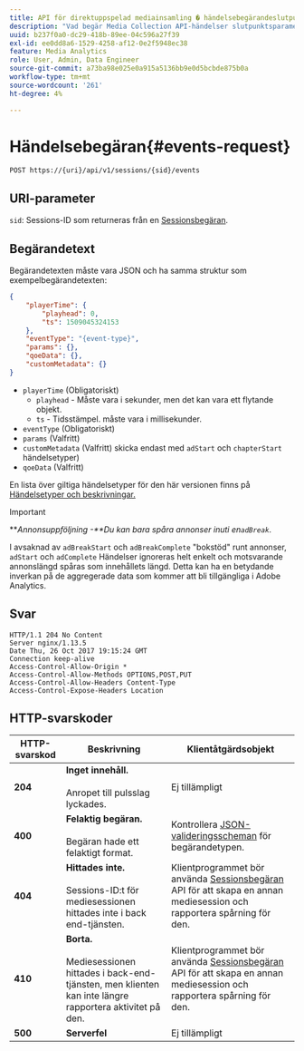 ```yaml
---
title: API för direktuppspelad mediainsamling � händelsebegärandeslutpunkt
description: "Vad begär Media Collection API-händelser slutpunktsparametrar och svar?"
uuid: b237f0a0-dc29-418b-89ee-04c596a27f39
exl-id: ee0dd8a6-1529-4258-af12-0e2f5948ec38
feature: Media Analytics
role: User, Admin, Data Engineer
source-git-commit: a73ba98e025e0a915a5136bb9e0d5bcbde875b0a
workflow-type: tm+mt
source-wordcount: '261'
ht-degree: 4%

---
```


# Händelsebegäran{#events-request}

`POST https://{uri}/api/v1/sessions/{sid}/events`

## URI-parameter

`sid`: Sessions-ID som returneras från en [Sessionsbegäran](mc-api-sessions-req.md).

## Begärandetext

Begärandetexten måste vara JSON och ha samma struktur som exempelbegärandetexten:

```json
{ 
    "playerTime": { 
        "playhead": 0, 
        "ts": 1509045324153 
    }, 
    "eventType": "{event-type}", 
    "params": {}, 
    "qoeData": {}, 
    "customMetadata": {} 
}
```

* `playerTime` (Obligatoriskt)
   * `playhead` - Måste vara i sekunder, men det kan vara ett flytande objekt.
   * `ts` - Tidsstämpel. måste vara i millisekunder.
* `eventType` (Obligatoriskt)
* `params` (Valfritt)
* `customMetadata` (Valfritt) skicka endast med `adStart` och `chapterStart` händelsetyper)
* `qoeData` (Valfritt)

En lista över giltiga händelsetyper för den här versionen finns på [Händelsetyper och beskrivningar.](mc-api-event-types.md)

>[!IMPORTANT]
>
>***Annonsuppföljning -**Du kan bara spåra annonser inuti en`adBreak`*.
>
>I avsaknad av `adBreakStart` och `adBreakComplete` &quot;bokstöd&quot; runt annonser, `adStart` och `adComplete` Händelser ignoreras helt enkelt och motsvarande annonslängd spåras som innehållets längd. Detta kan ha en betydande inverkan på de aggregerade data som kommer att bli tillgängliga i Adobe Analytics.

## Svar

```text
HTTP/1.1 204 No Content 
Server nginx/1.13.5 
Date Thu, 26 Oct 2017 19:15:24 GMT 
Connection keep-alive 
Access-Control-Allow-Origin * 
Access-Control-Allow-Methods OPTIONS,POST,PUT 
Access-Control-Allow-Headers Content-Type 
Access-Control-Expose-Headers Location
```

## HTTP-svarskoder

| HTTP-svarskod | Beskrivning | Klientåtgärdsobjekt |
|---|---|---|
| **204** | **Inget innehåll.** <br/><br/>Anropet till pulsslag lyckades. | Ej tillämpligt |
| **400** | **Felaktig begäran.** <br/><br/>Begäran hade ett felaktigt format. | Kontrollera [JSON-valideringsscheman](mc-api-json-validation.md) för begärandetypen. |
| **404** | **Hittades inte.** <br/><br/>Sessions-ID:t för mediesessionen hittades inte i back end-tjänsten. | Klientprogrammet bör använda [Sessionsbegäran](mc-api-sessions-req.md) API för att skapa en annan mediesession och rapportera spårning för den. |
| **410** | **Borta.** <br/><br/>Mediesessionen hittades i back-end-tjänsten, men klienten kan inte längre rapportera aktivitet på den. | Klientprogrammet bör använda [Sessionsbegäran](mc-api-sessions-req.md) API för att skapa en annan mediesession och rapportera spårning för den. |
| **500** | **Serverfel** | Ej tillämpligt |
